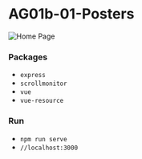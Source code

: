 # AG01b-01-Posters

![Home Page](../assets/a.png?raw=true)

### Packages
- `express`
- `scrollmonitor`
- `vue`
- `vue-resource`

### Run
- `npm run serve`
- `//localhost:3000`
